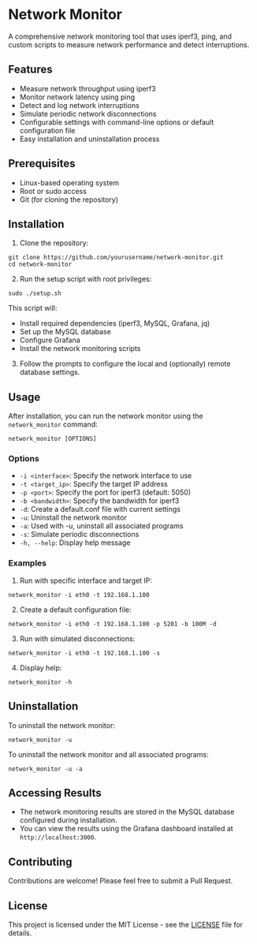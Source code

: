 # Network Monitor

A comprehensive network monitoring tool that uses iperf3, ping, and custom scripts to measure network performance and detect interruptions.

## Features

- Measure network throughput using iperf3
- Monitor network latency using ping
- Detect and log network interruptions
- Simulate periodic network disconnections
- Configurable settings with command-line options or default configuration file
- Easy installation and uninstallation process

## Prerequisites

- Linux-based operating system
- Root or sudo access
- Git (for cloning the repository)

## Installation

1. Clone the repository:

```
git clone https://github.com/yourusername/network-monitor.git
cd network-monitor
```

2. Run the setup script with root privileges:

```
sudo ./setup.sh
```

This script will:
- Install required dependencies (iperf3, MySQL, Grafana, jq)
- Set up the MySQL database
- Configure Grafana
- Install the network monitoring scripts

3. Follow the prompts to configure the local and (optionally) remote database settings.

## Usage

After installation, you can run the network monitor using the `network_monitor` command:

```
network_monitor [OPTIONS]
```

### Options

- `-i <interface>`: Specify the network interface to use
- `-t <target_ip>`: Specify the target IP address
- `-p <port>`: Specify the port for iperf3 (default: 5050)
- `-b <bandwidth>`: Specify the bandwidth for iperf3
- `-d`: Create a default.conf file with current settings
- `-u`: Uninstall the network monitor
- `-a`: Used with -u, uninstall all associated programs
- `-s`: Simulate periodic disconnections
- `-h, --help`: Display help message

### Examples

1. Run with specific interface and target IP:

```
network_monitor -i eth0 -t 192.168.1.100
```

2. Create a default configuration file:

```
network_monitor -i eth0 -t 192.168.1.100 -p 5201 -b 100M -d
```

3. Run with simulated disconnections:

```
network_monitor -i eth0 -t 192.168.1.100 -s
```

4. Display help:

```
network_monitor -h
```

## Uninstallation

To uninstall the network monitor:

```
network_monitor -u
```

To uninstall the network monitor and all associated programs:

```
network_monitor -u -a
```

## Accessing Results

- The network monitoring results are stored in the MySQL database configured during installation.
- You can view the results using the Grafana dashboard installed at `http://localhost:3000`.

## Contributing

Contributions are welcome! Please feel free to submit a Pull Request.

## License

This project is licensed under the MIT License - see the [LICENSE](LICENSE) file for details.

